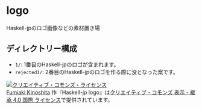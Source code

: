 # logo

Haskell-jpのロゴ画像などの素材置き場

## ディレクトリー構成

- `1/`: 1番目のHaskell-jpのロゴが含まれます。
- `rejected1/`: 2番目のHaskell-jpのロゴを作る際に没となった案です。

<a rel="license" href="http://creativecommons.org/licenses/by-sa/4.0/"><img alt="クリエイティブ・コモンズ・ライセンス" style="border-width:0" src="https://i.creativecommons.org/l/by-sa/4.0/88x31.png" /></a><br /><a xmlns:cc="http://creativecommons.org/ns#" href="https://github.com/haskell-jp/logo/tree/14099b2de74533384af1fa3186a0eb5cde49b3e0" property="cc:attributionName" rel="cc:attributionURL">Fumiaki Kinoshita</a> 作『<span xmlns:dct="http://purl.org/dc/terms/" href="http://purl.org/dc/dcmitype/StillImage" property="dct:title" rel="dct:type">Haskell-jp logo</span>』は<a rel="license" href="http://creativecommons.org/licenses/by-sa/4.0/">クリエイティブ・コモンズ 表示 - 継承 4.0 国際 ライセンス</a>で提供されています。
